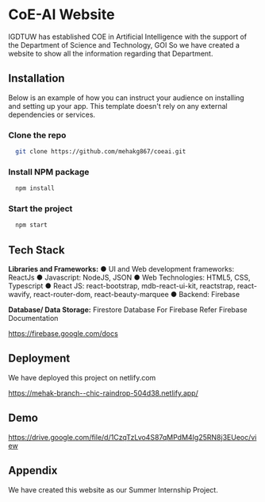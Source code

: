 

# CoE-AI Website

IGDTUW has established COE in Artificial Intelligence with the support of the Department 
of Science and Technology, GOI So we have created a website to show all the information regarding that Department.


## Installation

Below is an example of how you can instruct your audience on installing and setting up your app. This template doesn't rely on any external dependencies or services.

### Clone the repo

```bash
  git clone https://github.com/mehakg867/coeai.git
```
### Install NPM package   
```bash
  npm install
```
### Start the project
```bash
  npm start
```

## Tech Stack

**Libraries and Frameworks:** 
● UI and Web development frameworks: ReactJs
● Javascript: NodeJS, JSON
● Web Technologies: HTML5, CSS, Typescript
● React JS: react-bootstrap, mdb-react-ui-kit, reactstrap, react-wavify, react-router-dom, 
react-beauty-marquee
● Backend: Firebase

**Database/ Data Storage:** Firestore Database
For Firebase Refer Firebase Documentation

https://firebase.google.com/docs


## Deployment
We have deployed this project on netlify.com

https://mehak-branch--chic-raindrop-504d38.netlify.app/





## Demo

https://drive.google.com/file/d/1CzqTzLvo4S87qMPdM4Ig25RN8j3EUeoc/view


## Appendix

We have created this website as our Summer Internship Project.
